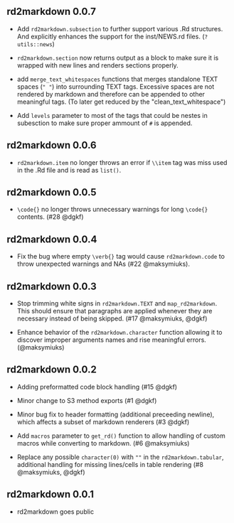 rd2markdown 0.0.7
-----------------

* Add `rd2markdown.subsection` to further support various .Rd structures. And 
  explicitly enhances the support for the inst/NEWS.rd files. (`?utils::news`)

* `rd2markdown.section` now returns output as a block to make sure it is 
  wrapped with new lines and renders sections properly.
  
* add `merge_text_whitespaces` functions that merges standalone TEXT 
  spaces (`" "`) into surrounding TEXT tags. Excessive spaces are not rendered
  by markdown and therefore can be appended to other meaningful tags. (To later
  get reduced by the "clean_text_whitespace")
  
* Add `levels` parameter to most of the tags that could be nestes in subesction
  to make sure proper ammount of `#` is appended.

rd2markdown 0.0.6
-----------------

* `rd2markdown.item` no longer throws an error if `\\item` tag was miss used in
  the .Rd file and is read as `list()`.

rd2markdown 0.0.5
-----------------

* `\code{}` no longer throws unnecessary warnings for long `\code{}` contents.
  (#28 @dgkf)


rd2markdown 0.0.4
-----------------

* Fix the bug where empty `\verb{}` tag would cause `rd2markdown.code` to throw unexpected 
  warnings and NAs (#22 @maksymiuks).


rd2markdown 0.0.3
-----------------

* Stop trimming white signs in `rd2markdown.TEXT` and `map_rd2markdown`. This
  should ensure that paragraphs are applied whenever they are necessary
  instead of being skipped. (#17 @maksymiuks, @dgkf)

* Enhance behavior of the `rd2markdown.character` function allowing it 
  to discover improper arguments names and rise meaningful errors. (@maksymiuks)

rd2markdown 0.0.2
-----------------

* Adding preformatted code block handling (#15 @dgkf)

* Minor change to S3 method exports (#1 @dgkf)

* Minor bug fix to header formatting (additional preceeding newline), which
  affects a subset of markdown renderers (#3 @dgkf)

* Add `macros` parameter to `get_rd()` function to allow handling of 
  custom macros while converting to markdown. (#6 @maksymiuks)
  
* Replace any possible `character(0)` with `""` in the `rd2markdown.tabular`,
  additional handling for missing lines/cells in table rendering 
  (#8 @maksymiuks, @dgkf)
  
rd2markdown 0.0.1
-----------------

* rd2markdown goes public
